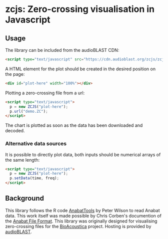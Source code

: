 # zcjs: Zero-crossing visualisation in Javascript

## Usage
The library can be included from the audioBLAST CDN:

```html
<script type="text/javascript" src="https://cdn.audioblast.org/zcjs/zcjs.js"><script>
```
A HTML element for the plot should be created in the desired position on the page:

```html
<div id="plot-here" width="100%"></div>
```
Plotting a zero-crossing file from a url:

```html
<script type="text/javascript">
  p = new ZCJS("plot-here");
  p.url("demo.ZC");
</script>
```

The chart is plotted as soon as the data has been downloaded and decoded.

### Alternative data sources
It is possible to directly plot data, both inputs should be numerical arrays of the same length:

```html
<script type="text/javascript">
  p = new ZCJS("plot-here");
  p.setData(time, freq);
</script>
```

## Background
This library follows the R code [AnabatTools](http://peterwilson.id.au/Rcode/AnabatTools.R) by Peter Wilson to read Anabat data. This work itself was made possible by Chris Corben's documention of the [Anabat File Format](http://users.lmi.net/corben/fileform.htm#Anabat%20File%20Formats). This library was originally designed for visualising zero-crossing files for the [BioAcoustica](http://bio.acousti.ca) project. Hosting is provided by [audioBLAST](https://audioblast.org).

